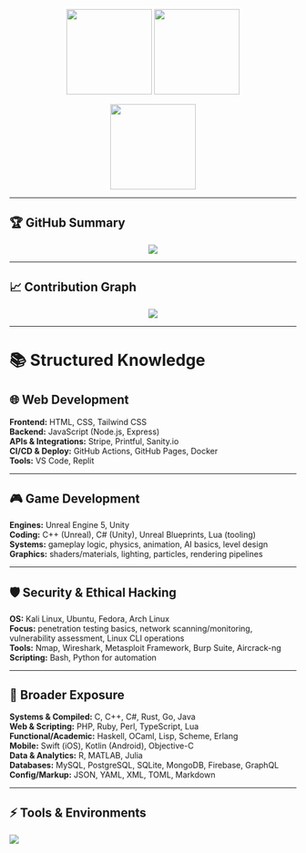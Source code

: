 <p align="center">
  <!-- General stats -->
  <img src="https://github-readme-stats.vercel.app/api?username=julianomangli&show_icons=true&rank_icon=github&include_all_commits=true&theme=github_dark&hide_border=true" height="150" />
  <!-- Top languages -->
  <img src="https://github-readme-stats.vercel.app/api/top-langs/?username=julianomangli&layout=compact&langs_count=10&theme=github_dark&hide_border=true" height="150" />
</p>

<p align="center">
  <!-- Streak -->
  <img src="https://streak-stats.demolab.com?user=julianomangli&theme=github-dark&hide_border=true" height="150" />
</p>

---

## 🏆 GitHub Summary
<p align="center">
  <img src="https://github-profile-trophy.vercel.app/?username=julianomangli&theme=darkhub&no-frame=true&no-bg=true&margin-w=15&margin-h=15" />
</p>

---

## 📈 Contribution Graph
<p align="center">
  <img src="https://github-readme-activity-graph.vercel.app/graph?username=julianomangli&theme=github-compact&hide_border=true" />
</p>

---

# 📚 Structured Knowledge

## 🌐 Web Development
**Frontend:** HTML, CSS, Tailwind CSS  
**Backend:** JavaScript (Node.js, Express)  
**APIs & Integrations:** Stripe, Printful, Sanity.io  
**CI/CD & Deploy:** GitHub Actions, GitHub Pages, Docker  
**Tools:** VS Code, Replit

---

## 🎮 Game Development
**Engines:** Unreal Engine 5, Unity  
**Coding:** C++ (Unreal), C# (Unity), Unreal Blueprints, Lua (tooling)  
**Systems:** gameplay logic, physics, animation, AI basics, level design  
**Graphics:** shaders/materials, lighting, particles, rendering pipelines

---

## 🛡️ Security & Ethical Hacking
**OS:** Kali Linux, Ubuntu, Fedora, Arch Linux  
**Focus:** penetration testing basics, network scanning/monitoring, vulnerability assessment, Linux CLI operations  
**Tools:** Nmap, Wireshark, Metasploit Framework, Burp Suite, Aircrack-ng  
**Scripting:** Bash, Python for automation

---

## 🧰 Broader Exposure
**Systems & Compiled:** C, C++, C#, Rust, Go, Java  
**Web & Scripting:** PHP, Ruby, Perl, TypeScript, Lua  
**Functional/Academic:** Haskell, OCaml, Lisp, Scheme, Erlang  
**Mobile:** Swift (iOS), Kotlin (Android), Objective-C  
**Data & Analytics:** R, MATLAB, Julia  
**Databases:** MySQL, PostgreSQL, SQLite, MongoDB, Firebase, GraphQL  
**Config/Markup:** JSON, YAML, XML, TOML, Markdown

---

## ⚡ Tools & Environments
<p align="left">
  <img src="https://skillicons.dev/icons?i=js,python,html,css,tailwind,nodejs,docker,vscode,replit,cpp,cs,unreal,unity,linux,git,github" />
</p>
